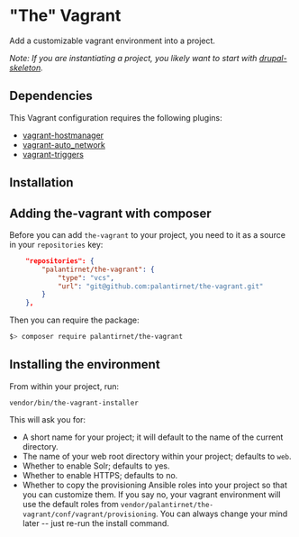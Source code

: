 # "The" Vagrant

Add a customizable vagrant environment into a project.

_Note: If you are instantiating a project, you likely want to start with [drupal-skeleton](https://github.com/palantirnet/drupal-skeleton)._

## Dependencies

This Vagrant configuration requires the following plugins:

* [vagrant-hostmanager](https://github.com/devopsgroup-io/vagrant-hostmanager)
* [vagrant-auto_network](https://github.com/oscar-stack/vagrant-auto_network)
* [vagrant-triggers](https://github.com/emyl/vagrant-triggers)

## Installation

## Adding the-vagrant with composer

Before you can add `the-vagrant` to your project, you need to it as a source in your `repositories` key:

```json
    "repositories": {
        "palantirnet/the-vagrant": {
            "type": "vcs",
            "url": "git@github.com:palantirnet/the-vagrant.git"
        }
    },
```

Then you can require the package:

```sh
$> composer require palantirnet/the-vagrant
```

## Installing the environment

From within your project, run:

```
vendor/bin/the-vagrant-installer
```

This will ask you for:

* A short name for your project; it will default to the name of the current directory.
* The name of your web root directory within your project; defaults to `web`.
* Whether to enable Solr; defaults to yes.
* Whether to enable HTTPS; defaults to no.
* Whether to copy the provisioning Ansible roles into your project so that you can customize them. If you say no, your vagrant environment will use the default roles from `vendor/palantirnet/the-vagrant/conf/vagrant/provisioning`. You can always change your mind later -- just re-run the install command.
